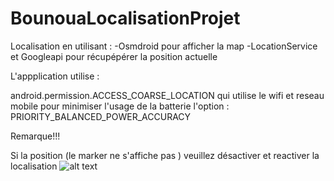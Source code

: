 # BounouaLocalisationProjet
Localisation en utilisant :
-Osmdroid pour afficher la map
-LocationService et Googleapi  pour récupépérer la position actuelle

L'appplication utilise :

android.permission.ACCESS_COARSE_LOCATION qui utilise le wifi et reseau mobile pour minimiser l'usage de la batterie
l'option : PRIORITY_BALANCED_POWER_ACCURACY

Remarque!!!

Si la position (le marker ne s'affiche pas ) veuillez désactiver et reactiver la localisation
![alt text](screen.png "Description goes here")
